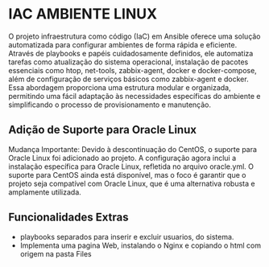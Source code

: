 # IAC AMBIENTE LINUX

O projeto infraestrutura como código (IaC) em Ansible oferece uma solução automatizada para configurar ambientes de forma rápida e eficiente.
Através de playbooks e papéis cuidadosamente definidos, ele automatiza tarefas como atualização do sistema operacional,
instalação de pacotes essenciais como htop, net-tools, zabbix-agent, docker e docker-compose, além de configuração de
serviços básicos como zabbix-agent e docker. Essa abordagem proporciona uma estrutura modular e organizada, permitindo
uma fácil adaptação às necessidades específicas do ambiente e simplificando o processo de provisionamento e manutenção.

## Adição de Suporte para Oracle Linux

Mudança Importante: Devido à descontinuação do CentOS, o suporte para Oracle Linux foi adicionado ao projeto. A configuração agora inclui a instalação específica para Oracle Linux, refletida no arquivo oracle.yml. O suporte para CentOS ainda está disponível, mas o foco é garantir que o projeto seja compatível com Oracle Linux, que é uma alternativa robusta e amplamente utilizada.



## Funcionalidades Extras

- playbooks separados para inserir e excluir usuarios, do sistema.
- Implementa uma pagina Web, instalando o Nginx e copiando o html com origem na pasta Files
